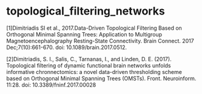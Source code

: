 # topological_filtering_networks

[1]Dimitriadis SI et al., 2017.Data-Driven Topological Filtering Based on Orthogonal Minimal Spanning Trees: Application to Multigroup Magnetoencephalography Resting-State Connectivity.
Brain Connect. 2017 Dec;7(10):661-670. doi: 10.1089/brain.2017.0512.

[2]Dimitriadis, S. I., Salis, C., Tarnanas, I., and Linden, D. E. (2017). Topological filtering of dynamic functional brain networks unfolds informative chronnectomics: a novel data-driven thresholding scheme based on Orthogonal Minimal Spanning Trees (OMSTs). Front. Neuroinform. 11:28. doi: 10.3389/fninf.2017.00028
